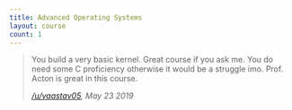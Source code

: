 ```yaml
---
title: Advanced Operating Systems
layout: course
count: 1
---
```


> You build a very basic kernel. Great course if you ask me. You do need some C proficiency otherwise it would be a struggle imo. Prof. Acton is great in this course.
>
> <cite><a href="https://www.reddit.com/r/UBC/comments/bsasu1/comp_sci_courses_at_ubc/eom20bx">/u/vaastav05</a>, May 23 2019</cite>
